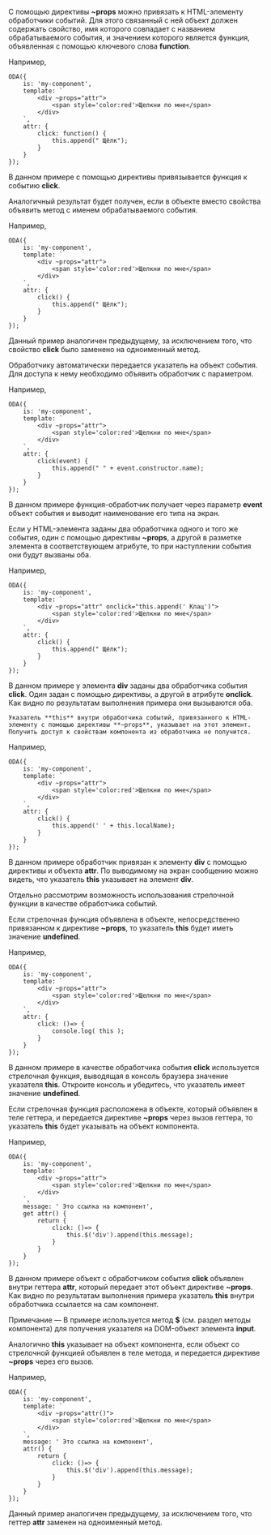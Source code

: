 ﻿С помощью директивы **~props** можно привязать к HTML-элементу обработчики событий. Для этого связанный с ней объект должен содержать свойство, имя которого совпадает с названием обрабатываемого события, и значением которого является функция, объявленная с помощью ключевого слова **function**.

Например,

```javascript_run_edit_[my-component.js]
ODA({
    is: 'my-component',
    template: `
        <div ~props="attr">
            <span style='color:red'>Щелкни по мне</span>
        </div>
    `,
    attr: {
        click: function() {
            this.append(" Щёлк");
        }
    }
});
```

В данном примере с помощью директивы привязывается функция к событию **click**.

Аналогичный результат будет получен, если в объекте вместо свойства объявить метод с именем обрабатываемого события.

Например,

```javascript_run_edit_[my-component.js]
ODA({
    is: 'my-component',
    template: `
        <div ~props="attr">
            <span style='color:red'>Щелкни по мне</span>
        </div>
    `,
    attr: {
        click() {
            this.append(" Щёлк");
        }
    }
});
```

Данный пример аналогичен предыдущему, за исключением того, что свойство **click** было заменено на одноименный метод.

Обработчику автоматически передается указатель на объект события. Для доступа к нему необходимо объявить обработчик с параметром.

Например,

```javascript_run_edit_[my-component.js]
ODA({
    is: 'my-component',
    template: `
        <div ~props="attr">
            <span style='color:red'>Щелкни по мне</span>
        </div>
    `,
    attr: {
        click(event) {
            this.append(" " + event.constructor.name);
        }
    }
});
```

В данном примере функция-обработчик получает через параметр **event** объект события и выводит наименование его типа на экран.

Если у HTML-элемента заданы два обработчика одного и того же события, один с помощью директивы **~props**, а другой в разметке элемента в соответствующем атрибуте, то при наступлении события они будут вызваны оба.

Например,

```javascript_run_edit_[my-component.js]
ODA({
    is: 'my-component',
    template: `
        <div ~props="attr" onclick="this.append(' Клац')">
            <span style='color:red'>Щелкни по мне</span>
        </div>
    `,
    attr: {
        click() {
            this.append(" Щёлк");
        }
    }
});
```

В данном примере у элемента **div** заданы два обработчика события **click**. Один задан с помощью директивы, а другой в атрибуте **onclick**. Как видно по результатам выполнения примера они вызываются оба.

```info_md
Указатель **this** внутри обработчика событий, привязанного к HTML-элементу с помощью директивы **~props**, указывает на этот элемент. Получить доступ к свойствам компонента из обработчика не получится.
```

Например,

```javascript_run_edit_[my-component.js]
ODA({
    is: 'my-component',
    template: `
        <div ~props="attr">
            <span style='color:red'>Щелкни по мне</span>
        </div>
    `,
    attr: {
        click() {
            this.append(' ' + this.localName);
        }
    }
});
```

В данном примере обработчик привязан к элементу **div** с помощью директивы и объекта **attr**. По выводимому на экран сообщению можно видеть, что указатель **this** указывает на элемент **div**.

Отдельно рассмотрим возможность использования стрелочной функции в качестве обработчика событий.

Если стрелочная функция объявлена в объекте, непосредственно привязанном к директиве **~props**, то указатель **this** будет иметь значение **undefined**.

Например,

```javascript_run_edit_[my-component.js]
ODA({
    is: 'my-component',
    template: `
        <div ~props="attr">
            <span style='color:red'>Щелкни по мне</span>
        </div>
    `,
    attr: {
        click: ()=> {
            console.log( this );
        }
    }
});
```

В данном примере в качестве обработчика события **click** используется стрелочная функция, выводящая в консоль браузера значение указателя **this**. Откроите консоль и убедитесь, что указатель имеет значение **undefined**.

Если стрелочная функция расположена в объекте, который объявлен в теле геттера, и передается директиве **~props** через вызов геттера, то указатель **this** будет указывать на объект компонента.

Например,

```javascript_run_edit_[my-component.js]
ODA({
    is: 'my-component',
    template: `
        <div ~props="attr">
            <span style='color:red'>Щелкни по мне</span>
        </div>
    `,
    message: ' Это ссылка на компонент',
    get attr() {
        return {
            click: ()=> {
                this.$('div').append(this.message);
            }
        }
    }
});
```

В данном примере объект с обработчиком события **click** объявлен внутри геттера **attr**, который передает этот объект директиве **~props**. Как видно по результатам выполнения примера указатель **this** внутри обработчика ссылается на сам компонент.

Примечание — В примере используется метод **$** (см. раздел методы компонента) для получения указателя на DOM-объект элемента **input**.

Аналогично **this** указывает на объект компонента, если объект со стрелочной функцией объявлен в теле метода, и передается директиве **~props** через его вызов.

Например,

```javascript_run_edit_[my-component.js]
ODA({
    is: 'my-component',
    template: `
        <div ~props="attr()">
            <span style='color:red'>Щелкни по мне</span>
        </div>
    `,
    message: ' Это ссылка на компонент',
    attr() {
        return {
            click: ()=> {
                this.$('div').append(this.message);
            }
        }
    }
});
```

Данный пример аналогичен предыдущему, за исключением того, что геттер **attr** заменен на одноименный метод.

